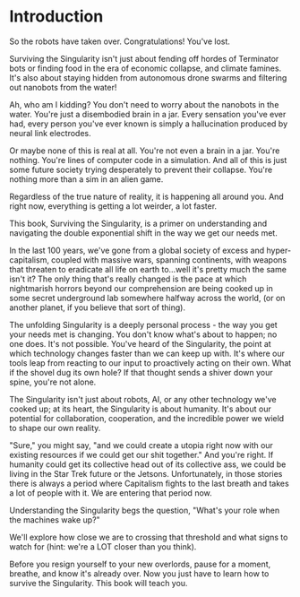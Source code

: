 # Introduction

So the robots have taken over. Congratulations! You've lost.

Surviving the Singularity isn't just about fending off hordes of Terminator bots or finding food in the era of economic collapse, and climate famines. It's also about staying hidden from autonomous drone swarms and filtering out nanobots from the water!

Ah, who am I kidding? You don't need to worry about the nanobots in the water. You're just a disembodied brain in a jar. Every sensation you've ever had, every person you've ever known is simply a hallucination produced by neural link electrodes.

Or maybe none of this is real at all. You're not even a brain in a jar. You're nothing. You're lines of computer code in a simulation. And all of this is just some future society trying desperately to prevent their collapse. You're nothing more than a sim in an alien game.

Regardless of the true nature of reality, it is happening all around you. And right now, everything is getting a lot weirder, a lot faster.

This book, Surviving the Singularity, is a primer on understanding and navigating the double exponential shift in the way we get our needs met.

In the last 100 years, we've gone from a global society of excess and hyper-capitalism, coupled with massive wars, spanning continents, with weapons that threaten to eradicate all life on earth to…well it's pretty much the same isn't it? The only thing that's really changed is the pace at which nightmarish horrors beyond our comprehension are being cooked up in some secret underground lab somewhere halfway across the world, (or on another planet, if you believe that sort of thing).

The unfolding Singularity is a deeply personal process - the way you get your needs met is changing. You don't know what's about to happen; no one does. It's not possible. You've heard of the Singularity, the point at which technology changes faster than we can keep up with. It's where our tools leap from reacting to our input to proactively acting on their own. What if the shovel dug its own hole? If that thought sends a shiver down your spine, you're not alone.

The Singularity isn't just about robots, AI, or any other technology we've cooked up; at its heart, the Singularity is about humanity. It's about our potential for collaboration, cooperation, and the incredible power we wield to shape our own reality.

"Sure," you might say, "and we could create a utopia right now with our existing resources if we could get our shit together." And you're right. If humanity could get its collective head out of its collective ass, we could be living in the Star Trek future or the Jetsons. Unfortunately, in those stories there is always a period where Capitalism fights to the last breath and takes a lot of people with it. We are entering that period now.

Understanding the Singularity begs the question, "What's your role when the machines wake up?"

We'll explore how close we are to crossing that threshold and what signs to watch for (hint: we're a LOT closer than you think).

Before you resign yourself to your new overlords, pause for a moment, breathe, and know it's already over. Now you just have to learn how to survive the Singularity. This book will teach you.
